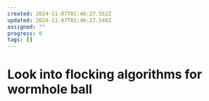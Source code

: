 ```yaml
---
created: 2024-11-07T01:46:27.552Z
updated: 2024-11-07T01:46:27.548Z
assigned: ""
progress: 0
tags: []
---
```


# Look into flocking algorithms for wormhole ball
